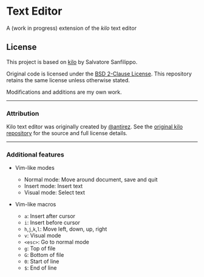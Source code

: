# Text Editor

A (work in progress) extension of the _kilo_ text editor

## License

This project is based on [kilo](https://github.com/antirez/kilo) by Salvatore Sanfilippo.

Original code is licensed under the [BSD 2-Clause License](https://opensource.org/licenses/BSD-2-Clause). This repository retains the same license unless otherwise stated.

Modifications and additions are my own work.

---

### Attribution

Kilo text editor was originally created by [@antirez](https://github.com/antirez). See the [original kilo repository](https://github.com/antirez/kilo) for the source and full license details.

---

### Additional features

- Vim-like modes

  - Normal mode: Move around document, save and quit
  - Insert mode: Insert text
  - Visual mode: Select text

- Vim-like macros
  - `a`: Insert after cursor
  - `i`: Insert before cursor
  - `h`,`j`,`k`,`l`: Move left, down, up, right
  - `v`: Visual mode
  - `<esc>`: Go to normal mode
  - `g`: Top of file
  - `G`: Bottom of file
  - `0`: Start of line
  - `$`: End of line

